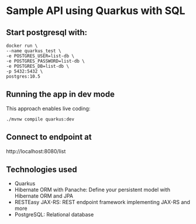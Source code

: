 # Sample API using Quarkus with SQL

## Start postgresql with:
```
docker run \
--name quarkus_test \
-e POSTGRES_USER=list-db \
-e POSTGRES_PASSWORD=list-db \
-e POSTGRES_DB=list-db \
-p 5432:5432 \
postgres:10.5
```

## Running the app in dev mode

This approach enables live coding:
```shell script
./mvnw compile quarkus:dev
```
## Connect to endpoint at
http://localhost:8080/list

## Technologies used
- Quarkus
- Hibernate ORM with Panache: Define your persistent model with Hibernate ORM and JPA
- RESTEasy JAX-RS: REST endpoint framework implementing JAX-RS and more
- PostgreSQL: Relational database